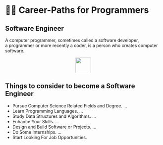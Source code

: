 # 👨‍💻 Career-Paths for Programmers
## Software Engineer
<p>A computer programmer, sometimes called a software developer,<br>
  a programmer or more recently a coder, is a person who creates computer software.
</p>

<p align="center"><img src="https://imageio.forbes.com/specials-images/imageserve/5fd9103fcdfffb8c55b74fb8/Smart-Female-IT-Programer-Working-on-Desktop-Computer-in-Data-Center-System-Control/960x0.jpg?fit=bounds&format=jpg&width=960" width=50px></p>

## Things to consider to become a Software Engineer

* Pursue Computer Science Related Fields and Degree. ...
* Learn Programming Languages. ...
* Study Data Structures and Algorithms. ...
* Enhance Your Skills. ...
* Design and Build Software or Projects. ...
* Do Some Internships. ...
* Start Looking For Job Opportunities.

